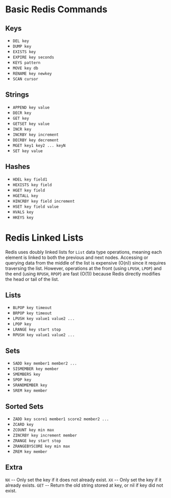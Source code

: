 # Basic Redis Commands

## Keys
- `DEL key`
- `DUMP key`
- `EXISTS key`
- `EXPIRE key seconds`
- `KEYS pattern`
- `MOVE key db`
- `RENAME key newkey`
- `SCAN cursor`

## Strings
- `APPEND key value`
- `DECR key`
- `GET key`
- `GETSET key value`
- `INCR key`
- `INCRBY key increment`
- `DECRBY key decrement`
- `MGET key1 key2 ... keyN`
- `SET key value`

## Hashes
- `HDEL key field1`
- `HEXISTS key field`
- `HGET key field`
- `HGETALL key`
- `HINCRBY key field increment`
- `HSET key field value`
- `HVALS key`
- `HKEYS key`

# Redis Linked Lists

Redis uses doubly linked lists for `List` data type operations, meaning each element is linked to both the previous and next nodes. Accessing or querying data from the middle of the list is expensive (O(n)) since it requires traversing the list. However, operations at the front (using `LPUSH`, `LPOP`) and the end (using `RPUSH`, `RPOP`) are fast (O(1)) because Redis directly modifies the head or tail of the list.

## Lists
- `BLPOP key timeout`
- `BRPOP key timeout`
- `LPUSH key value1 value2 ...`
- `LPOP key`
- `LRANGE key start stop`
- `RPUSH key value1 value2 ...`

## Sets
- `SADD key member1 member2 ...`
- `SISMEMBER key member`
- `SMEMBERS key`
- `SPOP key`
- `SRANDMEMBER key`
- `SREM key member`

## Sorted Sets
- `ZADD key score1 member1 score2 member2 ...`
- `ZCARD key`
- `ZCOUNT key min max`
- `ZINCRBY key increment member`
- `ZRANGE key start stop`
- `ZRANGEBYSCORE key min max`
- `ZREM key member`

## Extra
`NX` -- Only set the key if it does not already exist.
`XX` -- Only set the key if it already exists.
`GET` -- Return the old string stored at key, or nil if key did not exist.
